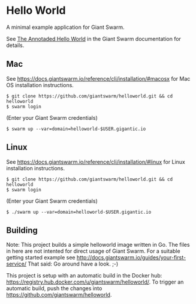 # Hello World

A minimal example application for Giant Swarm.

See [The Annotaded Hello World](http://docs.giantswarm.io/guides/annotated-helloworld/) in the Giant Swarm documentation for details.

## Mac

See https://docs.giantswarm.io/reference/cli/installation/#macosx for Mac OS installation instructions.

```
$ git clone https://github.com/giantswarm/helloworld.git && cd helloworld
$ swarm login
```

(Enter your Giant Swarm credentials)

```
$ swarm up --var=domain=helloworld-$USER.gigantic.io
```

## Linux

See https://docs.giantswarm.io/reference/cli/installation/#linux for Linux installation instructions.

```
$ git clone https://github.com/giantswarm/helloworld.git && cd helloworld
$ swarm login
```

(Enter your Giant Swarm credentials)

```
$ ./swarm up --var=domain=helloworld-$USER.gigantic.io
```

## Building

Note: This project builds a simple helloworld image written in Go. The files in here are not intented for direct usage of Giant Swarm. For a suitable getting started example see http://docs.giantswarm.io/guides/your-first-service/ That said: Go around have a look. ;-)

This project is setup with an automatic build in the Docker hub: https://registry.hub.docker.com/u/giantswarm/helloworld/. To trigger an automatic build, push the changes into https://github.com/giantswarm/helloworld.
